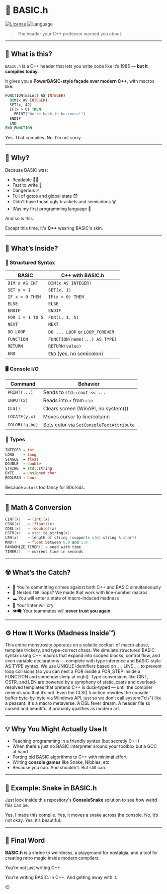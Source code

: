 # 🧮 BASIC.h

[![License](https://img.shields.io/badge/License-LGPL_3.0-blue)](https://licenses.nuget.org/LGPL-3.0-or-later)
![Language](https://img.shields.io/github/languages/top/Hawkynt/BASIC-in-C-?color=purple)

> The header your C++ professor warned you about.

---

## 🎯 What is this?

`BASIC.h` is a C++ header that lets you write code like it’s 1985 — **but it compiles today**.

It gives you a **PowerBASIC-style façade over modern C++**, with macros like:

```vb
FUNCTION(main() AS INTEGER)
  DIM(x AS INTEGER)
  SET(x, 42)
  IF(x > 0) THEN
    PRINT("We're back in business!")
  ENDIF
  END
END_FUNCTION
```

Yes. That compiles.
No. I’m not sorry.

---

## 🧪 Why?

Because BASIC was:

* Readable 🧑‍🏫
* Fast to write 💨
* Dangerous 🔥
* Full of gotos and global state 😈
* Didn't have those ugly brackets and semicolons 🗑
* Was my first programming language 🎉

And so is this.

Except this time, it's **C++** wearing BASIC's skin.

---

## 🔨 What’s Inside?

### 🧱 Structured Syntax

| BASIC            | C++ with BASIC.h                |
| ---------------- | ------------------------------- |
| `DIM x AS INT`   | `DIM(x AS INTEGER)`             |
| `SET x = 1`      | `SET(x, 1)`                     |
| `IF x > 0 THEN`  | `IF(x > 0) THEN`                |
| `ELSE`           | `ELSE`                          |
| `ENDIF`          | `ENDIF`                         |
| `FOR i = 1 TO 5` | `FOR(i, 1, 5)`                  |
| `NEXT`           | `NEXT`                          |
| `DO LOOP`        | `DO ... LOOP` or `LOOP_FOREVER` |
| `FUNCTION`       | `FUNCTION(name(...) AS TYPE)`   |
| `RETURN`         | `RETURN(value)`                 |
| `END`            | `END` (yes, no semicolon)       |

### 🖥️ Console I/O

| Command        | Behavior                                 |
| -------------- | ---------------------------------------- |
| `PRINT(...)`   | Sends to `std::cout << ...`              |
| `INPUT(x)`     | Reads into `x` from `cin`                |
| `CLS()`        | Clears screen (WinAPI, no system())      |
| `LOCATE(y,x)`  | Moves cursor to line/column              |
| `COLOR(fg,bg)` | Sets color via `SetConsoleTextAttribute` |

### 🧠 Types

```cpp
INTEGER → int  
LONG    → long  
SINGLE  → float  
DOUBLE  → double  
STRING  → std::string  
BYTE    → unsigned char  
BOOLEAN → bool
```

Because `auto` is too fancy for 80s kids.

---

## 🧪 Math & Conversion

```cpp
CINT(x)   → (int)(x)  
CSNG(x)   → (float)(x)  
CDBL(x)   → (double)(x)  
CSTR(x)   → std::to_string(x)  
LEN(x)    → length of string (supports std::string & char*)  
RND()     → float between 0.0 and 1.0  
RANDOMIZE_TIMER() → seed with time  
TIMER()   → current time in seconds
```

---

## ☢️ What’s the Catch?

* 🧨 You’re committing crimes against both C++ and BASIC simultaneously
* 🧠 Nested `FOR` loops? We made that work with line-number macros
* 🕳️ You will enter a state of macro-induced madness
* 🧼 Your linter will cry
* 👁️‍🗨️ Your teammates will **never trust you again**

---

## ⚙️ How It Works (Madness Inside™)

This entire monstrosity operates on a volatile cocktail of macro abuse, template trickery, and type-correct chaos. We simulate structured BASIC syntax using C++ macros that expand into scoped blocks, control flow, and even variable declarations — complete with type inference and BASIC-style AS TYPE syntax. We use UNIQUE identifiers based on _ _ LINE _ _ to prevent loop collisions (so you can nest a FOR inside a FOR_STEP inside a FUNCTION and somehow sleep at night). Type conversions like CINT, CSTR, and LEN are powered by a symphony of static_casts and overload-resolved templates that pretend C++ is duck-typed — until the compiler reminds you that it’s not. Even the CLS() function rewrites the console buffer byte-by-byte via Windows API, just so we don’t call system("cls") like a peasant. It's a macro metaverse. A DSL fever dream. A header file so cursed and beautiful it probably qualifies as modern art.

---

## 💡 Why You Might Actually Use It

* Teaching programming in a friendly syntax (but secretly C++)
* When there's just no BASIC interpreter around your toolbox but a GCC at hand
* Porting old BASIC algorithms to C++ with minimal effort
* Writing **console games** like Snake, Nibbles, etc.
* Because you can. And shouldn't. But still can.

---

## 🐍 Example: Snake in BASIC.h

Just look inside this repository's **ConsoleSnake** solution to see how weird this can be.

Yes, I made this compile.
Yes, it moves a snake across the console.
No, it’s not okay. 
Yes, it’s beautiful.

---

## 🧪 Final Word

**BASIC.h** is a shrine to weirdness, a playground for nostalgia, and a tool for creating retro magic inside modern compilers.

You're not just writing C++.

You're writing BASIC.
In C++.
And getting away with it.

😉
